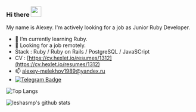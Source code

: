 ### Hi there <img src="https://media.giphy.com/media/hvRJCLFzcasrR4ia7z/giphy.gif" width="28">

My name is Alexey.
I'm actively looking for a job as Junior Ruby Developer.

- 🌱 I’m currently learning Ruby.
- 🔭 Looking for a job remotely. 
- Stack : Ruby / Ruby on Rails / PostgreSQL / JavaSCript 
- CV : [https://cv.hexlet.io/resumes/1312](https://cv.hexlet.io/resumes/1312)
- 📫 alexey-melekhov1989@yandex.ru
- [![Telegram Badge](https://img.shields.io/badge/-Telegram-0088cc?style=flat-square&logo=Telegram&logoColor=white)](https://t.me/alexeymelekhov)

![Top Langs](https://github-readme-stats.vercel.app/api/top-langs/?username=leshasmp&layout=compact&hide=css,html)

![leshasmp's github stats](https://github-readme-stats.vercel.app/api?username=leshasmp&count_private=true&show_icons=true&theme=onedark)

<!--
**leshasmp/leshasmp** is a ✨ _special_ ✨ repository because its `README.md` (this file) appears on your GitHub profile.

Here are some ideas to get you started:

- 🔭 I’m currently working on ...
- 🌱 I’m currently learning ...
- 👯 I’m looking to collaborate on ...
- 🤔 I’m looking for help with ...
- 💬 Ask me about ...
- 📫 How to reach me: ...
- 😄 Pronouns: ...
- ⚡ Fun fact: ...
-->
